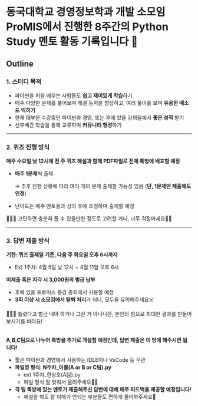 # 동국대학교 경영정보학과 개발 소모임 ProMIS에서 진행한 8주간의 Python Study 멘토 활동 기록입니다 📝

## Outline

### 1. 스터디 목적

- 파이썬을 처음 배우는 사람들도 **쉽고 재미있게 학습**하기
- 매주 다양한 문제를 풀어보며 해결 능력을 향상하고, 여러 풀이를 보며 **유용한 메소드 익히기**
- 현재 대부분 수강중인 파이썬과 경영, 또는 후에 있을 강의들에서 **좋은 성적** 받기
- 선후배간 학습을 통해 교류하며 **커뮤니티 형성**하기

---

### 2. 퀴즈 진행 방식

 **매주 수요일 낮 12시에 전 주 퀴즈 해설과 함께 PDF파일로 전체 톡방에 배포할 예정**
 
 - **매주 1문제**씩 출제
     
     ⇒  추후 진행 상황에 따라 여러 개의 문제 출제할 가능성 있음 (**단, 1문제만 제출해도 인정**)
     
 - 난이도는 매주 멘토들과 상의 후에 조정하며 출제할 예정

<aside>
👨🏻‍💻  고민하면 충분히 풀 수 있을만한 정도로 고려할 거니, 너무 걱정마세요🤙🏻

</aside>

---

### 3. 답변 제출 방식

 **기한: 퀴즈 출제일 기준, 다음 주 화요일 오후 6시까지**
 
 - Ex) 1주차: 4월 5일 낮 12시 ~ 4월 11일 오후 6시

 **미제출 혹은 지각 시 3,000원의 벌금 납부**
 
 - 후에 있을 프로미스 종강 총회에서 사용할 예정
 - **3회 이상 시 소모임에서 탈퇴 처리**가 되니, 모두들 유의해주세요☠️

<aside>
👨🏻‍💻 틀렸다고 벌금 내야 하거나 그런 거 아니니깐, 본인의 힘으로 
최대한 결과를 만들어보시기를 바라요!
</aside> <br>

 **A,B,C팀으로 나누어 톡방을 추가로 개설할 예정인데, 답변 제출은 이 방에 해주시면 됩니다!**
 
 - 툴은 파이썬과 경영에서 사용하는 IDLE이나 VsCode 등 무관
 - **파일명 형식**: **N주차_이름(A or B or C팀).py**
     - ex) 1주차_한상호(A팀).py
     - 파일 형식 잘 맞춰서 올려주세요🙌🏻
 - **각 팀 톡방에 있는 멘토가 제출해주신 답변에 대해 매주 피드백을 제공할 예정입니다!**
     - 해설을 봐도 잘 이해가 안되는 부분들도 편하게 물어봐주세요💬
